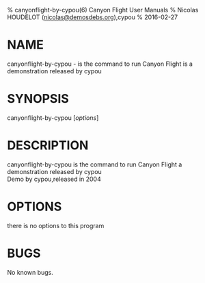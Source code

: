 % canyonflight-by-cypou(6) Canyon Flight User Manuals
% Nicolas HOUDELOT (nicolas@demosdebs.org),cypou
% 2016-02-27

# NAME
canyonflight-by-cypou - is the command to run Canyon Flight is a demonstration released by cypou

# SYNOPSIS
canyonflight-by-cypou [*options*]

# DESCRIPTION
canyonflight-by-cypou is the command to run Canyon Flight a demonstration released by cypou  
Demo by cypou,released in 2004

# OPTIONS
there is no options to this program

# BUGS
No known bugs.
